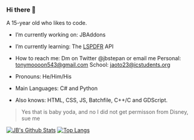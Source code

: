 ### Hi there 👋
A 15-year old who likes to code.


- I’m currently working on: JBAddons 
- I’m currently learning: The [LSPDFR](https://www.lcpdfr.com/) API
- How to reach me: Dm on Twitter @jbstepan or email me Personal: tonymoooon543@gmail.com School: jaoto23@icstudents.org
- Pronouns: He/Him/His

- Main Languages: C# and Python
- Also knows: HTML, CSS, JS, Batchfile, C++/C and GDScript.

> Yes that is baby yoda, and no I did not get permisson from Disney, sue me

[![JB's Github Stats](https://github-readme-stats.vercel.app/api?username=tonymoooon543)](https://github.com/anuraghazra/github-readme-stats)
[![Top Langs](https://github-readme-stats.vercel.app/api/top-langs/?username=tonymoooon543&langs_count=3)](https://github.com/anuraghazra/github-readme-stats)


